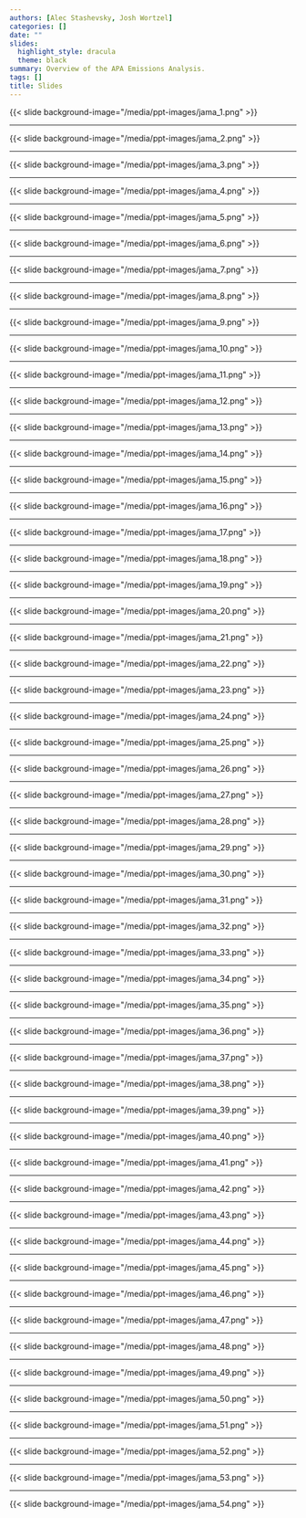 ```yaml
---
authors: [Alec Stashevsky, Josh Wortzel]
categories: []
date: ""
slides:
  highlight_style: dracula
  theme: black
summary: Overview of the APA Emissions Analysis.
tags: []
title: Slides
---
```


{{< slide background-image="/media/ppt-images/jama_1.png" >}}

---

{{< slide background-image="/media/ppt-images/jama_2.png" >}}

---

{{< slide background-image="/media/ppt-images/jama_3.png" >}}

---

{{< slide background-image="/media/ppt-images/jama_4.png" >}}

---

{{< slide background-image="/media/ppt-images/jama_5.png" >}}

---

{{< slide background-image="/media/ppt-images/jama_6.png" >}}

---

{{< slide background-image="/media/ppt-images/jama_7.png" >}}

---

{{< slide background-image="/media/ppt-images/jama_8.png" >}}

---

{{< slide background-image="/media/ppt-images/jama_9.png" >}}

---

{{< slide background-image="/media/ppt-images/jama_10.png" >}}

---

{{< slide background-image="/media/ppt-images/jama_11.png" >}}

---

{{< slide background-image="/media/ppt-images/jama_12.png" >}}

---

{{< slide background-image="/media/ppt-images/jama_13.png" >}}

---

{{< slide background-image="/media/ppt-images/jama_14.png" >}}

---

{{< slide background-image="/media/ppt-images/jama_15.png" >}}

---

{{< slide background-image="/media/ppt-images/jama_16.png" >}}

---

{{< slide background-image="/media/ppt-images/jama_17.png" >}}

---

{{< slide background-image="/media/ppt-images/jama_18.png" >}}

---

{{< slide background-image="/media/ppt-images/jama_19.png" >}}

---

{{< slide background-image="/media/ppt-images/jama_20.png" >}}

---

{{< slide background-image="/media/ppt-images/jama_21.png" >}}

---

{{< slide background-image="/media/ppt-images/jama_22.png" >}}

---

{{< slide background-image="/media/ppt-images/jama_23.png" >}}

---

{{< slide background-image="/media/ppt-images/jama_24.png" >}}

---

{{< slide background-image="/media/ppt-images/jama_25.png" >}}

---

{{< slide background-image="/media/ppt-images/jama_26.png" >}}

---

{{< slide background-image="/media/ppt-images/jama_27.png" >}}

---

{{< slide background-image="/media/ppt-images/jama_28.png" >}}

---

{{< slide background-image="/media/ppt-images/jama_29.png" >}}

---

{{< slide background-image="/media/ppt-images/jama_30.png" >}}

---

{{< slide background-image="/media/ppt-images/jama_31.png" >}}

---

{{< slide background-image="/media/ppt-images/jama_32.png" >}}

---

{{< slide background-image="/media/ppt-images/jama_33.png" >}}

---

{{< slide background-image="/media/ppt-images/jama_34.png" >}}

---

{{< slide background-image="/media/ppt-images/jama_35.png" >}}

---

{{< slide background-image="/media/ppt-images/jama_36.png" >}}

---

{{< slide background-image="/media/ppt-images/jama_37.png" >}}

---

{{< slide background-image="/media/ppt-images/jama_38.png" >}}

---

{{< slide background-image="/media/ppt-images/jama_39.png" >}}

---

{{< slide background-image="/media/ppt-images/jama_40.png" >}}

---

{{< slide background-image="/media/ppt-images/jama_41.png" >}}

---

{{< slide background-image="/media/ppt-images/jama_42.png" >}}

---

{{< slide background-image="/media/ppt-images/jama_43.png" >}}

---

{{< slide background-image="/media/ppt-images/jama_44.png" >}}

---

{{< slide background-image="/media/ppt-images/jama_45.png" >}}

---

{{< slide background-image="/media/ppt-images/jama_46.png" >}}

---

{{< slide background-image="/media/ppt-images/jama_47.png" >}}

---

{{< slide background-image="/media/ppt-images/jama_48.png" >}}

---

{{< slide background-image="/media/ppt-images/jama_49.png" >}}

---

{{< slide background-image="/media/ppt-images/jama_50.png" >}}

---

{{< slide background-image="/media/ppt-images/jama_51.png" >}}

---

{{< slide background-image="/media/ppt-images/jama_52.png" >}}

---

{{< slide background-image="/media/ppt-images/jama_53.png" >}}

---

{{< slide background-image="/media/ppt-images/jama_54.png" >}}
